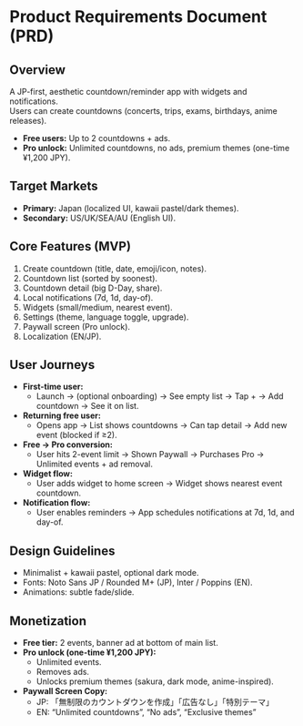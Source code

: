 <!-- countdown_app/docs/PRD.md -->
# Product Requirements Document (PRD)

## Overview
A JP-first, aesthetic countdown/reminder app with widgets and notifications.  
Users can create countdowns (concerts, trips, exams, birthdays, anime releases).  

- **Free users:** Up to 2 countdowns + ads.  
- **Pro unlock:** Unlimited countdowns, no ads, premium themes (one-time ¥1,200 JPY).  

## Target Markets
- **Primary:** Japan (localized UI, kawaii pastel/dark themes).  
- **Secondary:** US/UK/SEA/AU (English UI).  

## Core Features (MVP)
1. Create countdown (title, date, emoji/icon, notes).  
2. Countdown list (sorted by soonest).  
3. Countdown detail (big D-Day, share).  
4. Local notifications (7d, 1d, day-of).  
5. Widgets (small/medium, nearest event).  
6. Settings (theme, language toggle, upgrade).  
7. Paywall screen (Pro unlock).  
8. Localization (EN/JP).  

## User Journeys
- **First-time user:**  
  - Launch → (optional onboarding) → See empty list → Tap + → Add countdown → See it on list.  
- **Returning free user:**  
  - Opens app → List shows countdowns → Can tap detail → Add new event (blocked if ≥2).  
- **Free → Pro conversion:**  
  - User hits 2-event limit → Shown Paywall → Purchases Pro → Unlimited events + ad removal.  
- **Widget flow:**  
  - User adds widget to home screen → Widget shows nearest event countdown.  
- **Notification flow:**  
  - User enables reminders → App schedules notifications at 7d, 1d, and day-of.  

## Design Guidelines
- Minimalist + kawaii pastel, optional dark mode.  
- Fonts: Noto Sans JP / Rounded M+ (JP), Inter / Poppins (EN).  
- Animations: subtle fade/slide.  

## Monetization
- **Free tier:** 2 events, banner ad at bottom of main list.  
- **Pro unlock (one-time ¥1,200 JPY):**  
  - Unlimited events.  
  - Removes ads.  
  - Unlocks premium themes (sakura, dark mode, anime-inspired).  
- **Paywall Screen Copy:**  
  - JP: 「無制限のカウントダウンを作成」「広告なし」「特別テーマ」  
  - EN: “Unlimited countdowns”, “No ads”, “Exclusive themes”  
